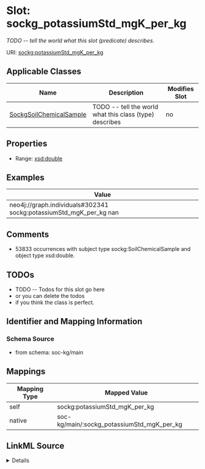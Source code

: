 

# Slot: sockg_potassiumStd_mgK_per_kg


_TODO -- tell the world what this slot (predicate) describes._





URI: [sockg:potassiumStd_mgK_per_kg](http://www.semanticweb.org/sockg/ontologies/2024/0/soil-carbon-ontology/potassiumStd_mgK_per_kg)



<!-- no inheritance hierarchy -->





## Applicable Classes

| Name | Description | Modifies Slot |
| --- | --- | --- |
| [SockgSoilChemicalSample](../classes/SockgSoilChemicalSample.md) | TODO -- tell the world what this class (type) describes |  no  |







## Properties

* Range: [xsd:double](http://www.w3.org/2001/XMLSchema#double)






## Examples

| Value |
| --- |
| neo4j://graph.individuals#302341 sockg:potassiumStd_mgK_per_kg nan |

## Comments

* 53833 occurrences with subject type sockg:SoilChemicalSample and object type xsd:double.

## TODOs

* TODO -- Todos for this slot go here
* or you can delete the todos
* if you think the class is perfect.

## Identifier and Mapping Information







### Schema Source


* from schema: soc-kg/main




## Mappings

| Mapping Type | Mapped Value |
| ---  | ---  |
| self | sockg:potassiumStd_mgK_per_kg |
| native | soc-kg/main/:sockg_potassiumStd_mgK_per_kg |




## LinkML Source

<details>
```yaml
name: sockg_potassiumStd_mgK_per_kg
description: TODO -- tell the world what this slot (predicate) describes.
todos:
- TODO -- Todos for this slot go here
- or you can delete the todos
- if you think the class is perfect.
comments:
- 53833 occurrences with subject type sockg:SoilChemicalSample and object type xsd:double.
examples:
- value: neo4j://graph.individuals#302341 sockg:potassiumStd_mgK_per_kg nan
from_schema: soc-kg/main
rank: 1000
slot_uri: sockg:potassiumStd_mgK_per_kg
alias: sockg_potassiumStd_mgK_per_kg
domain_of:
- sockg_SoilChemicalSample
range: double

```
</details>